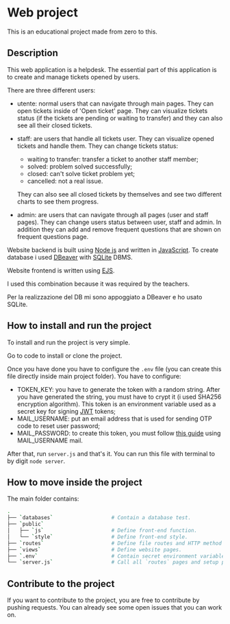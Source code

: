 # Web project

This is an educational project made from zero to this.

## Description

This web application is a helpdesk. The essential part of this application is to create and manage tickets opened by users.

There are three different users:

- utente: normal users that can navigate through main pages. They can open tickets inside of 'Open ticket' page. They can visualize tickets status (if the tickets are pending or waiting to transfer) and they can also see all their closed tickets.
- staff: are users that handle all tickets user. They can visualize opened tickets and handle them. They can change tickets status:
  - waiting to transfer: transfer a ticket to another staff member;
  - solved: problem solved successfully;
  - closed: can't solve ticket problem yet;
  - cancelled: not a real issue.
  
  They can also see all closed tickets by themselves and see two different charts to see them progress.
- admin: are users that can navigate through all pages (user and staff pages). They can change users status between user, staff and admin. In addition they can add and remove frequent questions that are shown on frequent questions page.

Website backend is built using [Node js](https://nodejs.org/en) and written in [JavaScript](https://www.javascript.com). To create database i used [DBeaver](https://dbeaver.io) with [SQLite](https://www.sqlite.org) DBMS.

Website frontend is written using [EJS](https://ejs.co).

I used this combination because it was required by the teachers.

Per la realizzazione del DB mi sono appoggiato a DBeaver e ho usato SQLite.

## How to install and run the project

To install and run the project is very simple.

Go to code to install or clone the project.

Once you have done you have to configure the `.env` file (you can create this file directly inside main project folder). You have to configure:

- TOKEN_KEY: you have to generate the token with a random string. After you have generated the string, you must have to crypt it (i used SHA256 encryption algorithm). This token is an environment variable used as a secret key for signing [JWT](https://jwt.io) tokens;
- MAIL_USERNAME: put an email address that is used for sending OTP code to reset user password;
- MAIL_PASSWORD: to create this token, you must follow [this guide](https://support.google.com/mail/answer/185833?hl=en) using MAIL_USERNAME mail.

After that, run `server.js` and that's it. You can run this file with terminal to by digit `node server`.

## How to move inside the project

The main folder contains:

``` bash
.
├── `databases`                   # Contain a database test.
├── `public`
│   ├── `js`                      # Define front-end function.
│   └── `style`                   # Define front-end style.
├── `routes`                      # Define file routes and HTTP method to handle the backend.
├── `views`                       # Define website pages.
├── `.env`                        # Contain secret environment variable
└── `server.js`                   # Call all `routes` pages and setup project structure.
```

## Contribute to the project

If you want to contribute to the project, you are free to contribute by pushing requests. You can already see some open issues that you can work on.
